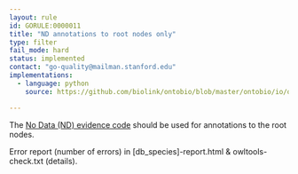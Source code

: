 ```yaml
---
layout: rule
id: GORULE:0000011
title: "ND annotations to root nodes only"
type: filter
fail_mode: hard
status: implemented
contact: "go-quality@mailman.stanford.edu"
implementations:
  - language: python
    source: https://github.com/biolink/ontobio/blob/master/ontobio/io/qc.py

---
```

The [No Data (ND) evidence code](http://www.geneontology.org/GO.evidence.shtml#nd) should be used
for annotations to the root nodes.

Error report (number of errors) in [db_species]-report.html & owltools-check.txt (details).
